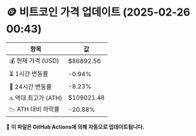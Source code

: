 # 🪙 비트코인 가격 업데이트 (2025-02-26 00:43)

| 항목                | 값 |
|--------------------|----------------|
| 💰 현재 가격 (USD) | $86892.56 |
| ⏳ 1시간 변동률    | -0.94% |
| 📆 24시간 변동률   | -8.23% |
| 🔝 역대 최고가 (ATH) | $109021.48 |
| 📉 ATH 대비 하락률 | -20.88% |

🔄 **이 파일은 GitHub Actions에 의해 자동으로 업데이트됩니다.**
